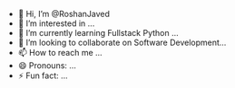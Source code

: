 - 👋 Hi, I’m @RoshanJaved
- 👀 I’m interested in ...
- 🌱 I’m currently learning Fullstack Python ...
- 💞️ I’m looking to collaborate on Software Development...
- 📫 How to reach me ...
- 😄 Pronouns: ...
- ⚡ Fun fact: ...

<!---
RoshanJaved/RoshanJaved is a ✨ special ✨ repository because its `README.md` (this file) appears on your GitHub profile.
You can click the Preview link to take a look at your changes.
--->
